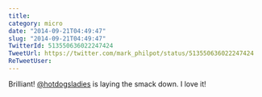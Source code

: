 ```yaml
---
title: 
category: micro
date: "2014-09-21T04:49:47"
slug: "2014-09-21T04:49:47"
TwitterId: 513550636022247424
TweetUrl: https://twitter.com/mark_philpot/status/513550636022247424
ReTweetUser: 
---
```


Brilliant! [@hotdogsladies](https://twitter.com/hotdogsladies) is laying the smack down. I love it!